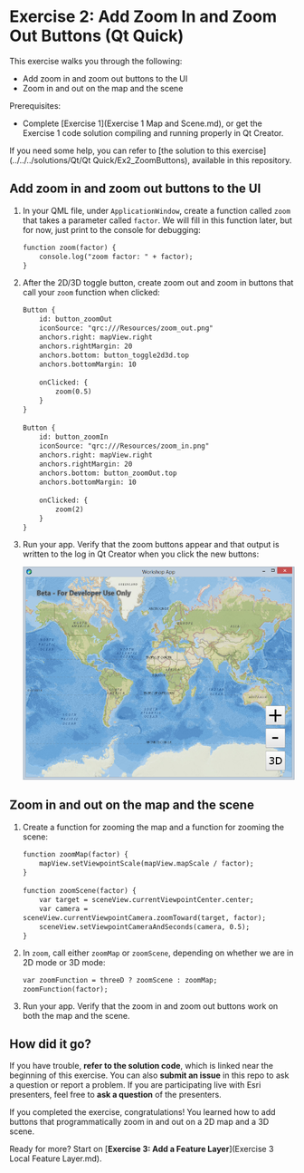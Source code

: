 # Exercise 2: Add Zoom In and Zoom Out Buttons (Qt Quick)

This exercise walks you through the following:
- Add zoom in and zoom out buttons to the UI
- Zoom in and out on the map and the scene

Prerequisites:
- Complete [Exercise 1](Exercise 1 Map and Scene.md), or get the Exercise 1 code solution compiling and running properly in Qt Creator.

If you need some help, you can refer to [the solution to this exercise](../../../solutions/Qt/Qt Quick/Ex2_ZoomButtons), available in this repository.

## Add zoom in and zoom out buttons to the UI

1. In your QML file, under `ApplicationWindow`, create a function called `zoom` that takes a parameter called `factor`. We will fill in this function later, but for now, just print to the console for debugging:

    ```
    function zoom(factor) {
        console.log("zoom factor: " + factor);
    }
    ```
    
1. After the 2D/3D toggle button, create zoom out and zoom in buttons that call your `zoom` function when clicked:

    ```
    Button {
        id: button_zoomOut
        iconSource: "qrc:///Resources/zoom_out.png"
        anchors.right: mapView.right
        anchors.rightMargin: 20
        anchors.bottom: button_toggle2d3d.top
        anchors.bottomMargin: 10

        onClicked: {
            zoom(0.5)
        }
    }
    
    Button {
        id: button_zoomIn
        iconSource: "qrc:///Resources/zoom_in.png"
        anchors.right: mapView.right
        anchors.rightMargin: 20
        anchors.bottom: button_zoomOut.top
        anchors.bottomMargin: 10

        onClicked: {
            zoom(2)
        }
    }
    ```
    
1. Run your app. Verify that the zoom buttons appear and that output is written to the log in Qt Creator when you click the new buttons:

    ![Zoom buttons](03-zoom-buttons.png)

## Zoom in and out on the map and the scene

1. Create a function for zooming the map and a function for zooming the scene:

    ```
    function zoomMap(factor) {
        mapView.setViewpointScale(mapView.mapScale / factor);
    }

    function zoomScene(factor) {
        var target = sceneView.currentViewpointCenter.center;
        var camera = sceneView.currentViewpointCamera.zoomToward(target, factor);
        sceneView.setViewpointCameraAndSeconds(camera, 0.5);
    }
    ```
    
1. In `zoom`, call either `zoomMap` or `zoomScene`, depending on whether we are in 2D mode or 3D mode:

    ```
    var zoomFunction = threeD ? zoomScene : zoomMap;
    zoomFunction(factor);
    ```
    
1. Run your app. Verify that the zoom in and zoom out buttons work on both the map and the scene.
    
## How did it go?

If you have trouble, **refer to the solution code**, which is linked near the beginning of this exercise. You can also **submit an issue** in this repo to ask a question or report a problem. If you are participating live with Esri presenters, feel free to **ask a question** of the presenters.

If you completed the exercise, congratulations! You learned how to add buttons that programmatically zoom in and out on a 2D map and a 3D scene.

Ready for more? Start on [**Exercise 3: Add a Feature Layer**](Exercise 3 Local Feature Layer.md).